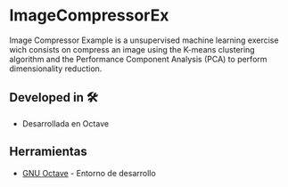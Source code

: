 # ImageCompressorEx

Image Compressor Example is a unsupervised machine learning exercise wich consists on compress an image using the K-means clustering algorithm and the Performance Component
Analysis (PCA) to perform dimensionality reduction.

## Developed in 🛠️
* Desarrollada en Octave

## Herramientas
* [GNU Octave](https://www.gnu.org/software/octave/index) - Entorno de desarrollo
